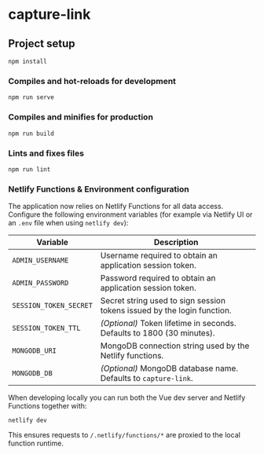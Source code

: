 # capture-link

## Project setup
```
npm install
```

### Compiles and hot-reloads for development
```
npm run serve
```

### Compiles and minifies for production
```
npm run build
```

### Lints and fixes files
```
npm run lint
```

### Netlify Functions & Environment configuration

The application now relies on Netlify Functions for all data access. Configure the following
environment variables (for example via Netlify UI or an `.env` file when using `netlify dev`):

| Variable | Description |
| --- | --- |
| `ADMIN_USERNAME` | Username required to obtain an application session token. |
| `ADMIN_PASSWORD` | Password required to obtain an application session token. |
| `SESSION_TOKEN_SECRET` | Secret string used to sign session tokens issued by the login function. |
| `SESSION_TOKEN_TTL` | _(Optional)_ Token lifetime in seconds. Defaults to 1800 (30 minutes). |
| `MONGODB_URI` | MongoDB connection string used by the Netlify functions. |
| `MONGODB_DB` | _(Optional)_ MongoDB database name. Defaults to `capture-link`. |

When developing locally you can run both the Vue dev server and Netlify Functions together with:

```
netlify dev
```

This ensures requests to `/.netlify/functions/*` are proxied to the local function runtime.
